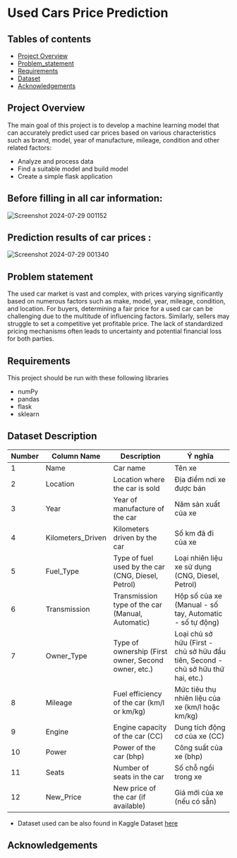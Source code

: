 # Used Cars Price Prediction
## Tables of contents
 * [Project Overview](#project-overview)
 * [Problem_statement](#problem-statement)
 * [Requirements](#requirements)
 * [Dataset](#dataset)
 * [Acknowledgements](#acknowledgements)

## Project Overview
The main goal of this project is to develop a machine learning model that can accurately predict used car prices based on various characteristics such as brand, model, year of manufacture, mileage, condition and other related factors:

- Analyze and process data 
- Find a suitable model and build model
- Create a simple flask application

  
## Before filling in all car information:
![Screenshot 2024-07-29 001152](https://github.com/user-attachments/assets/4c9c8e6b-49c6-4c98-b8d5-830a0ba63044)
## Prediction results of car prices :
![Screenshot 2024-07-29 001340](https://github.com/user-attachments/assets/55a2bd95-35b9-42a0-a9ae-c585b8f5c1fa)


## Problem statement 
The used car market is vast and complex, with prices varying significantly based on numerous factors such as make, model, year, mileage, condition, and location. For buyers, determining a fair price for a used car can be challenging due to the multitude of influencing factors. Similarly, sellers may struggle to set a competitive yet profitable price. The lack of standardized pricing mechanisms often leads to uncertainty and potential financial loss for both parties.

## Requirements
This project should be run with these following libraries
- numPy
- pandas
- flask
- sklearn

## Dataset Description

| Number | Column Name          | Description                                                            | Ý nghĩa                                                   |
|--------|----------------------|------------------------------------------------------------------------|-----------------------------------------------------------|
| 1      | Name                 | Car name                                                               | Tên xe                                                    |
| 2      | Location             | Location where the car is sold                                         | Địa điểm nơi xe được bán                                  |
| 3      | Year                 | Year of manufacture of the car                                         | Năm sản xuất của xe                                       |
| 4      | Kilometers_Driven    | Kilometers driven by the car                                           | Số km đã đi của xe                                        |
| 5      | Fuel_Type            | Type of fuel used by the car (CNG, Diesel, Petrol)                     | Loại nhiên liệu xe sử dụng (CNG, Diesel, Petrol)          |
| 6      | Transmission         | Transmission type of the car (Manual, Automatic)                       | Hộp số của xe (Manual - số tay, Automatic - số tự động)   |
| 7      | Owner_Type           | Type of ownership (First owner, Second owner, etc.)                    | Loại chủ sở hữu (First - chủ sở hữu đầu tiên, Second - chủ sở hữu thứ hai, etc.) |
| 8      | Mileage              | Fuel efficiency of the car (km/l or km/kg)                             | Mức tiêu thụ nhiên liệu của xe (km/l hoặc km/kg)          |
| 9      | Engine               | Engine capacity of the car (CC)                                        | Dung tích động cơ của xe (CC)                             |
| 10     | Power                | Power of the car (bhp)                                                 | Công suất của xe (bhp)                                    |
| 11     | Seats                | Number of seats in the car                                             | Số chỗ ngồi trong xe                                      |
| 12     | New_Price            | New price of the car (if available)                                    | Giá mới của xe (nếu có sẵn)                               |

- Dataset used can be also found in Kaggle Dataset [here](https://www.kaggle.com/datasets/avikasliwal/used-cars-price-prediction)

## Acknowledgements
